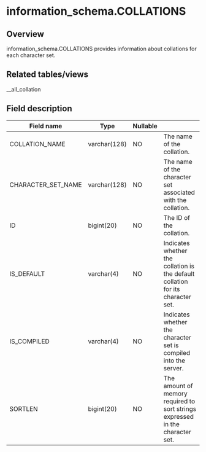 information_schema.COLLATIONS 
==================================================



Overview 
-----------------

information_schema.COLLATIONS provides information about collations for each character set. 

Related tables/views 
-----------------------------

__all_collation

Field description 
--------------------------



|   **Field name**   |   **Type**   | **Nullable** |                                                                                 |
|--------------------|--------------|--------------|---------------------------------------------------------------------------------|
| COLLATION_NAME     | varchar(128) | NO           | The name of the collation.                                                      |
| CHARACTER_SET_NAME | varchar(128) | NO           | The name of the character set associated with the collation.                    |
| ID                 | bigint(20)   | NO           | The ID of the collation.                                                        |
| IS_DEFAULT         | varchar(4)   | NO           | Indicates whether the collation is the default collation for its character set. |
| IS_COMPILED        | varchar(4)   | NO           | Indicates whether the character set is compiled into the server.                |
| SORTLEN            | bigint(20)   | NO           | The amount of memory required to sort strings expressed in the character set.   |



